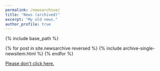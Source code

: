 ```yaml
---
permalink: /newsarchive/
title: "News (archived)"
excerpt: "My old news."
author_profile: true
---
```


{% include base_path %}


{% for post in site.newsarchive reversed %}
  {% include archive-single-newsitem.html %}
{% endfor %}

		
<a href="#" class="raptorizeMe">Please don't click here.</a>	
